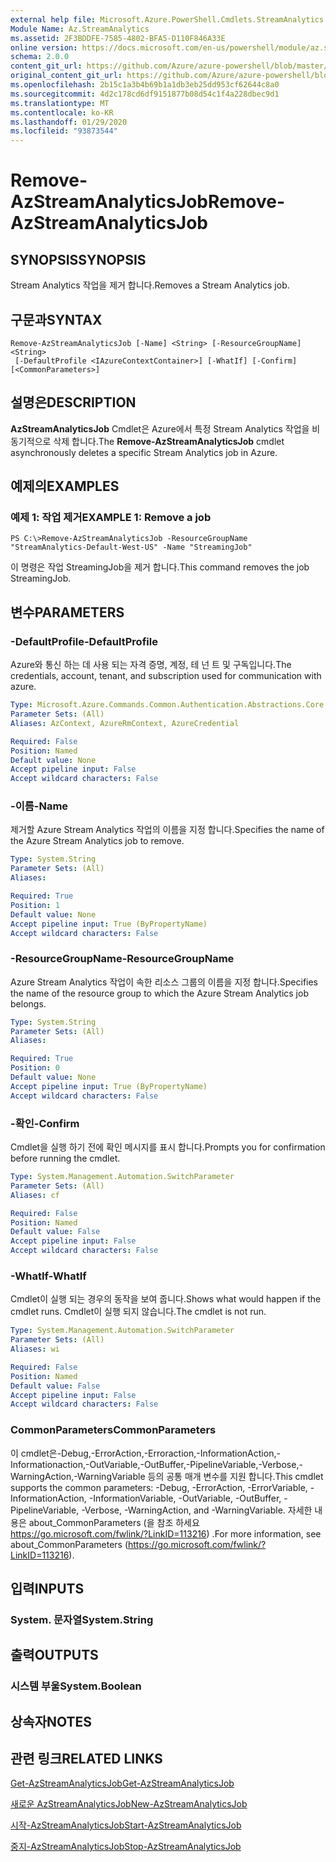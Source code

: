 ```yaml
---
external help file: Microsoft.Azure.PowerShell.Cmdlets.StreamAnalytics.dll-Help.xml
Module Name: Az.StreamAnalytics
ms.assetid: 2F3BDDFE-7585-4802-BFA5-D110F846A33E
online version: https://docs.microsoft.com/en-us/powershell/module/az.streamanalytics/remove-azstreamanalyticsjob
schema: 2.0.0
content_git_url: https://github.com/Azure/azure-powershell/blob/master/src/StreamAnalytics/StreamAnalytics/help/Remove-AzStreamAnalyticsJob.md
original_content_git_url: https://github.com/Azure/azure-powershell/blob/master/src/StreamAnalytics/StreamAnalytics/help/Remove-AzStreamAnalyticsJob.md
ms.openlocfilehash: 2b15c1a3b4b69b1a1db3eb25dd953cf62644c8a0
ms.sourcegitcommit: 4d2c178cd6df9151877b08d54c1f4a228dbec9d1
ms.translationtype: MT
ms.contentlocale: ko-KR
ms.lasthandoff: 01/29/2020
ms.locfileid: "93873544"
---
```

# <span data-ttu-id="475fd-101">Remove-AzStreamAnalyticsJob</span><span class="sxs-lookup"><span data-stu-id="475fd-101">Remove-AzStreamAnalyticsJob</span></span>

## <span data-ttu-id="475fd-102">SYNOPSIS</span><span class="sxs-lookup"><span data-stu-id="475fd-102">SYNOPSIS</span></span>
<span data-ttu-id="475fd-103">Stream Analytics 작업을 제거 합니다.</span><span class="sxs-lookup"><span data-stu-id="475fd-103">Removes a Stream Analytics job.</span></span>

## <span data-ttu-id="475fd-104">구문과</span><span class="sxs-lookup"><span data-stu-id="475fd-104">SYNTAX</span></span>

```
Remove-AzStreamAnalyticsJob [-Name] <String> [-ResourceGroupName] <String>
 [-DefaultProfile <IAzureContextContainer>] [-WhatIf] [-Confirm] [<CommonParameters>]
```

## <span data-ttu-id="475fd-105">설명은</span><span class="sxs-lookup"><span data-stu-id="475fd-105">DESCRIPTION</span></span>
<span data-ttu-id="475fd-106">**AzStreamAnalyticsJob** Cmdlet은 Azure에서 특정 Stream Analytics 작업을 비동기적으로 삭제 합니다.</span><span class="sxs-lookup"><span data-stu-id="475fd-106">The **Remove-AzStreamAnalyticsJob** cmdlet asynchronously deletes a specific Stream Analytics job in Azure.</span></span>

## <span data-ttu-id="475fd-107">예제의</span><span class="sxs-lookup"><span data-stu-id="475fd-107">EXAMPLES</span></span>

### <span data-ttu-id="475fd-108">예제 1: 작업 제거</span><span class="sxs-lookup"><span data-stu-id="475fd-108">EXAMPLE 1: Remove a job</span></span>
```
PS C:\>Remove-AzStreamAnalyticsJob -ResourceGroupName "StreamAnalytics-Default-West-US" -Name "StreamingJob"
```

<span data-ttu-id="475fd-109">이 명령은 작업 StreamingJob을 제거 합니다.</span><span class="sxs-lookup"><span data-stu-id="475fd-109">This command removes the job StreamingJob.</span></span>

## <span data-ttu-id="475fd-110">변수</span><span class="sxs-lookup"><span data-stu-id="475fd-110">PARAMETERS</span></span>

### <span data-ttu-id="475fd-111">-DefaultProfile</span><span class="sxs-lookup"><span data-stu-id="475fd-111">-DefaultProfile</span></span>
<span data-ttu-id="475fd-112">Azure와 통신 하는 데 사용 되는 자격 증명, 계정, 테 넌 트 및 구독입니다.</span><span class="sxs-lookup"><span data-stu-id="475fd-112">The credentials, account, tenant, and subscription used for communication with azure.</span></span>

```yaml
Type: Microsoft.Azure.Commands.Common.Authentication.Abstractions.Core.IAzureContextContainer
Parameter Sets: (All)
Aliases: AzContext, AzureRmContext, AzureCredential

Required: False
Position: Named
Default value: None
Accept pipeline input: False
Accept wildcard characters: False
```

### <span data-ttu-id="475fd-113">-이름</span><span class="sxs-lookup"><span data-stu-id="475fd-113">-Name</span></span>
<span data-ttu-id="475fd-114">제거할 Azure Stream Analytics 작업의 이름을 지정 합니다.</span><span class="sxs-lookup"><span data-stu-id="475fd-114">Specifies the name of the Azure Stream Analytics job to remove.</span></span>

```yaml
Type: System.String
Parameter Sets: (All)
Aliases:

Required: True
Position: 1
Default value: None
Accept pipeline input: True (ByPropertyName)
Accept wildcard characters: False
```

### <span data-ttu-id="475fd-115">-ResourceGroupName</span><span class="sxs-lookup"><span data-stu-id="475fd-115">-ResourceGroupName</span></span>
<span data-ttu-id="475fd-116">Azure Stream Analytics 작업이 속한 리소스 그룹의 이름을 지정 합니다.</span><span class="sxs-lookup"><span data-stu-id="475fd-116">Specifies the name of the resource group to which the Azure Stream Analytics job belongs.</span></span>

```yaml
Type: System.String
Parameter Sets: (All)
Aliases:

Required: True
Position: 0
Default value: None
Accept pipeline input: True (ByPropertyName)
Accept wildcard characters: False
```

### <span data-ttu-id="475fd-117">-확인</span><span class="sxs-lookup"><span data-stu-id="475fd-117">-Confirm</span></span>
<span data-ttu-id="475fd-118">Cmdlet을 실행 하기 전에 확인 메시지를 표시 합니다.</span><span class="sxs-lookup"><span data-stu-id="475fd-118">Prompts you for confirmation before running the cmdlet.</span></span>

```yaml
Type: System.Management.Automation.SwitchParameter
Parameter Sets: (All)
Aliases: cf

Required: False
Position: Named
Default value: False
Accept pipeline input: False
Accept wildcard characters: False
```

### <span data-ttu-id="475fd-119">-WhatIf</span><span class="sxs-lookup"><span data-stu-id="475fd-119">-WhatIf</span></span>
<span data-ttu-id="475fd-120">Cmdlet이 실행 되는 경우의 동작을 보여 줍니다.</span><span class="sxs-lookup"><span data-stu-id="475fd-120">Shows what would happen if the cmdlet runs.</span></span>
<span data-ttu-id="475fd-121">Cmdlet이 실행 되지 않습니다.</span><span class="sxs-lookup"><span data-stu-id="475fd-121">The cmdlet is not run.</span></span>

```yaml
Type: System.Management.Automation.SwitchParameter
Parameter Sets: (All)
Aliases: wi

Required: False
Position: Named
Default value: False
Accept pipeline input: False
Accept wildcard characters: False
```

### <span data-ttu-id="475fd-122">CommonParameters</span><span class="sxs-lookup"><span data-stu-id="475fd-122">CommonParameters</span></span>
<span data-ttu-id="475fd-123">이 cmdlet은-Debug,-ErrorAction,-Erroraction,-InformationAction,-Informationaction,-OutVariable,-OutBuffer,-PipelineVariable,-Verbose,-WarningAction,-WarningVariable 등의 공통 매개 변수를 지원 합니다.</span><span class="sxs-lookup"><span data-stu-id="475fd-123">This cmdlet supports the common parameters: -Debug, -ErrorAction, -ErrorVariable, -InformationAction, -InformationVariable, -OutVariable, -OutBuffer, -PipelineVariable, -Verbose, -WarningAction, and -WarningVariable.</span></span> <span data-ttu-id="475fd-124">자세한 내용은 about_CommonParameters (을 참조 하세요 https://go.microsoft.com/fwlink/?LinkID=113216) .</span><span class="sxs-lookup"><span data-stu-id="475fd-124">For more information, see about_CommonParameters (https://go.microsoft.com/fwlink/?LinkID=113216).</span></span>

## <span data-ttu-id="475fd-125">입력</span><span class="sxs-lookup"><span data-stu-id="475fd-125">INPUTS</span></span>

### <span data-ttu-id="475fd-126">System. 문자열</span><span class="sxs-lookup"><span data-stu-id="475fd-126">System.String</span></span>

## <span data-ttu-id="475fd-127">출력</span><span class="sxs-lookup"><span data-stu-id="475fd-127">OUTPUTS</span></span>

### <span data-ttu-id="475fd-128">시스템 부울</span><span class="sxs-lookup"><span data-stu-id="475fd-128">System.Boolean</span></span>

## <span data-ttu-id="475fd-129">상속자</span><span class="sxs-lookup"><span data-stu-id="475fd-129">NOTES</span></span>

## <span data-ttu-id="475fd-130">관련 링크</span><span class="sxs-lookup"><span data-stu-id="475fd-130">RELATED LINKS</span></span>

[<span data-ttu-id="475fd-131">Get-AzStreamAnalyticsJob</span><span class="sxs-lookup"><span data-stu-id="475fd-131">Get-AzStreamAnalyticsJob</span></span>](./Get-AzStreamAnalyticsJob.md)

[<span data-ttu-id="475fd-132">새로운 AzStreamAnalyticsJob</span><span class="sxs-lookup"><span data-stu-id="475fd-132">New-AzStreamAnalyticsJob</span></span>](./New-AzStreamAnalyticsJob.md)

[<span data-ttu-id="475fd-133">시작-AzStreamAnalyticsJob</span><span class="sxs-lookup"><span data-stu-id="475fd-133">Start-AzStreamAnalyticsJob</span></span>](./Start-AzStreamAnalyticsJob.md)

[<span data-ttu-id="475fd-134">중지-AzStreamAnalyticsJob</span><span class="sxs-lookup"><span data-stu-id="475fd-134">Stop-AzStreamAnalyticsJob</span></span>](./Stop-AzStreamAnalyticsJob.md)


